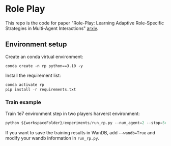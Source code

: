 # Role Play
This repo is the code for paper "Role-Play: Learning Adaptive Role-Specific Strategies in Multi-Agent Interactions" [arxiv](https://arxiv.org).

## Environment setup
Create an conda virtual environment:
```
conda create -n rp python==3.10 -y
```

Install the requirement list:
```python
conda activate rp
pip install -r requirements.txt
```

### Train example
Train 1e7 environment step in two players harverst environment:
```python
python ${workspaceFolder}/experiments/run_rp.py --num_agent=2 --stop=5e7 --configs harvest
```
If you want to save the training results in WanDB, add `--wandb=True` and modify your wandb information in `run_rp.py`.
